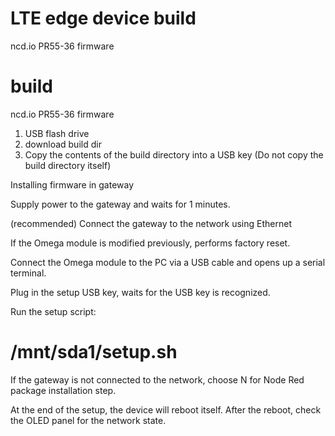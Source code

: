 # LTE edge device build
 ncd.io PR55-36 firmware
# build
ncd.io PR55-36 firmware
1. USB flash drive
2. download build dir
3. Copy the contents of the build directory into a USB key (Do not copy the build directory itself)

Installing firmware in gateway

Supply power to the gateway and waits for 1 minutes.

(recommended) Connect the gateway to the network using Ethernet

If the Omega module is modified previously, performs factory reset.

Connect the Omega module to the PC via a USB cable and opens up a serial terminal.

Plug in the setup USB key, waits for the USB key is recognized.

Run the setup script:
 # /mnt/sda1/setup.sh
If the gateway is not connected to the network, choose N for Node Red package installation step.

At the end of the setup, the device will reboot itself. After the reboot, check the OLED panel for the network state.
